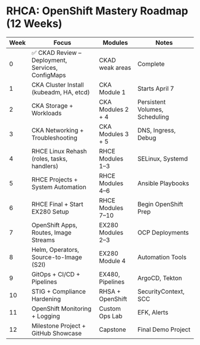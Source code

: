 # RHCA: OpenShift Mastery Roadmap (12 Weeks)

| Week | Focus | Modules | Notes |
|------|-------|---------|-------|
| 0 | ✅ CKAD Review – Deployment, Services, ConfigMaps | CKAD weak areas | Complete |
| 1 | CKA Cluster Install (kubeadm, HA, etcd) | CKA Module 1 | Starts April 7 |
| 2 | CKA Storage + Workloads | CKA Modules 2 + 4 | Persistent Volumes, Scheduling |
| 3 | CKA Networking + Troubleshooting | CKA Modules 3 + 5 | DNS, Ingress, Debug |
| 4 | RHCE Linux Rehash (roles, tasks, handlers) | RHCE Modules 1–3 | SELinux, Systemd |
| 5 | RHCE Projects + System Automation | RHCE Modules 4–6 | Ansible Playbooks |
| 6 | RHCE Final + Start EX280 Setup | RHCE Modules 7–10 | Begin OpenShift Prep |
| 7 | OpenShift Apps, Routes, Image Streams | EX280 Modules 2–3 | OCP Deployments |
| 8 | Helm, Operators, Source-to-Image (S2I) | EX280 Module 4 | Automation Tools |
| 9 | GitOps + CI/CD + Pipelines | EX480, Pipelines | ArgoCD, Tekton |
|10 | STIG + Compliance Hardening | RHSA + OpenShift | SecurityContext, SCC |
|11 | OpenShift Monitoring + Logging | Custom Ops Lab | EFK, Alerts |
|12 | Milestone Project + GitHub Showcase | Capstone | Final Demo Project |
